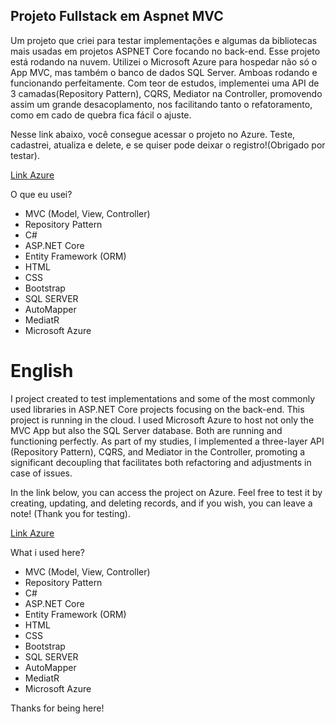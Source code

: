 ## Projeto Fullstack em Aspnet MVC

Um projeto que criei para testar implementações e algumas da bibliotecas mais usadas em projetos ASPNET Core focando no back-end. Esse projeto está rodando na nuvem. Utilizei o Microsoft Azure para hospedar não só o App MVC, mas também o banco de dados SQL Server. Amboas rodando e funcionando perfeitamente. Com teor de estudos, implementei uma API de 3 camadas(Repository Pattern), CQRS, Mediator na Controller, promovendo assim um grande desacoplamento, nos facilitando tanto o refatoramento, como em cado de quebra fica fácil o ajuste.

Nesse link abaixo, você consegue acessar o projeto no Azure. Teste, cadastrei, atualiza e delete, e se quiser pode deixar o registro!(Obrigado por testar).

[Link Azure](https://registercandidates-dqe9hhfragfjfxbq.brazilsouth-01.azurewebsites.net/)

O que eu usei?

* MVC (Model, View, Controller)
* Repository Pattern
* C#
* ASP.NET Core
* Entity Framework (ORM)
* HTML
* CSS
* Bootstrap
* SQL SERVER
* AutoMapper
* MediatR
* Microsoft Azure

# English

I project created to test implementations and some of the most commonly used libraries in ASP.NET Core projects focusing on the back-end. This project is running in the cloud. I used Microsoft Azure to host not only the MVC App but also the SQL Server database. Both are running and functioning perfectly. As part of my studies, I implemented a three-layer API (Repository Pattern), CQRS, and Mediator in the Controller, promoting a significant decoupling that facilitates both refactoring and adjustments in case of issues.

In the link below, you can access the project on Azure. Feel free to test it by creating, updating, and deleting records, and if you wish, you can leave a note! (Thank you for testing).

[Link Azure](https://registercandidates-dqe9hhfragfjfxbq.brazilsouth-01.azurewebsites.net/)

What i used here?

* MVC (Model, View, Controller)
* Repository Pattern
* C#
* ASP.NET Core
* Entity Framework (ORM)
* HTML
* CSS
* Bootstrap
* SQL SERVER
* AutoMapper
* MediatR
* Microsoft Azure

Thanks for being here!
